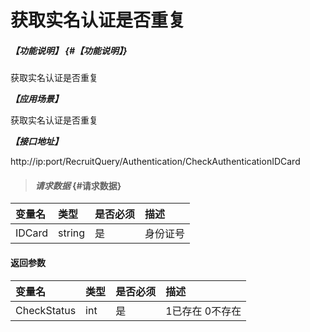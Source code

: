 # 获取实名认证是否重复
##### _【功能说明】_ {#【功能说明】}

获取实名认证是否重复


_**【应用场景】**_

获取实名认证是否重复


_**【接口地址】**_

http://ip:port/RecruitQuery/Authentication/CheckAuthenticationIDCard

> #### _请求数据_ {#请求数据}

| 变量名 | 类型 | 是否必须 | 描述 |
| :--- | :--- | :--- | :--- |
| IDCard| string  | 是 | 身份证号 |

#### 返回参数

| 变量名 | 类型 | 是否必须 | 描述 |
| :--- | :--- | :--- | :--- |
| CheckStatus| int | 是 | 1已存在 0不存在|


